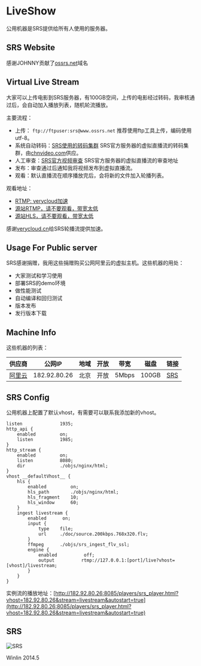 # LiveShow

公用机器是SRS提供给所有人使用的服务器。

## SRS Website

感谢JOHNNY贡献了[ossrs.net](http://www.ossrs.net)域名

## Virtual Live Stream

大家可以上传电影到SRS服务器，有100GB空间，上传的电影经过转码，我审核通过后，会自动加入播放列表，随机轮流播放。

主要流程：
* 上传： `ftp://ftpuser:srs@www.ossrs.net` 推荐使用ftp工具上传，编码使用utf-8。
* 系统自动转码：[SRS使用的转码集群](http://www.ossrs.net:1971/) SRS官方服务器的虚拟直播流的转码集群，由[chnvideo.com](http://chnvideo.com)供应。
* 人工审查：[SRS官方视频审查](http://www.ossrs.net/srs-preview/) SRS官方服务器的虚拟直播流的审查地址
* 发布：审查通过后通知我将视频发布到虚拟直播流。
* 观看：默认直播流在顺序播放完后，会将新的文件加入轮播列表。

观看地址：
* [RTMP: verycloud加速](http://182.92.80.26:8085/players/srs_player.html?vhost=srs-rtmp.verycloud.cn&server=srs-rtmp.verycloud.cn&stream=livestream&autostart=true)
* [源站RTMP，请不要观看，带宽太低](http://182.92.80.26:8085/players/srs_player.html?stream=livestream&autostart=true)
* [源站HLS，请不要观看，带宽太低](http://182.92.80.26:8085/players/jwplayer6.html?stream=livestream&hls_autostart=true&hls_port=80)

感谢[verycloud.cn](http://verycloud.cn/)给SRS轮播流提供加速。

## Usage For Public server

SRS感谢捐赠，我用这些捐赠购买公网阿里云的虚拟主机。这些机器的用处：
* 大家测试和学习使用
* 部署SRS的demo环境
* 做性能测试
* 自动编译和回归测试
* 版本发布
* 发行版本下载

## Machine Info

这些机器的列表：

| 供应商 | 公网IP | 地域 | 开放 | 带宽 | 磁盘 | 链接 |
| ---- | ---- | ---- | ----- | --- | ---- | ---- |
| <a href="http://www.aliyun.com/product/ecs/">阿里云</a> | 182.92.80.26 | 北京 | 开放 | 5Mbps | 100GB | <a href="http://182.92.80.26" target="_blank">SRS</a>|

## SRS Config

公用机器上配置了默认vhost，有需要可以联系我添加新的vhost。

```
listen              1935;
http_api {
    enabled         on;
    listen          1985;
}
http_stream {
    enabled         on;
    listen          8080;
    dir             ./objs/nginx/html;
}
vhost __defaultVhost__ {
    hls {
        enabled         on;
        hls_path        ./objs/nginx/html;
        hls_fragment    10;
        hls_window      60;
    }
    ingest livestream {
        enabled      on;
        input {
            type    file;
            url     ./doc/source.200kbps.768x320.flv;
        }
        ffmpeg      ./objs/srs_ingest_flv_ssl;
        engine {
            enabled          off;
            output          rtmp://127.0.0.1:[port]/live?vhost=[vhost]/livestream;
        }
    }
}
```

实例流的播放地址：[http://182.92.80.26:8085/players/srs_player.html?vhost=182.92.80.26&stream=livestream&autostart=true](http://182.92.80.26:8085/players/srs_player.html?vhost=182.92.80.26&stream=livestream&autostart=true)

## SRS

![SRS](http://182.92.80.26:8085/srs/wiki/images/srs.qq.jpg)

Winlin 2014.5
